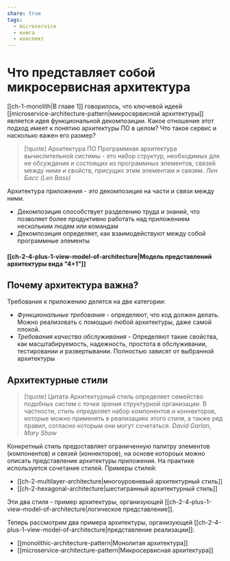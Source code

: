 ```yaml
---
share: true
tags: 
  - microservice
  - книга
  - конспект
---
```

# Что представляет собой микросервисная архитектура
[[ch-1-monolith|В главе 1]] говорилось, что ключевой идеей [[microservice-architecture-pattern|микросервисной архитектуры]] является идея функциональной декомпозиции. Какое отношение этот подход имеет к понятию архитектуры ПО в целом? Что такое сервис и насколько важен его размер?

> [!quote] Архитектура ПО
> Программная архитектура вычислительной системы - это набор структур, необходимых для ее обсуждения и состоящих из программных элементов, связей между ними и свойств, присущих этим элементам и связям.
> *Лен Басс (Len Bass)*

Архитектура приложения - это декомпозиция на части и связи между ними.
+ Декомпозиция способствует разделению труда и знаний, что позволяет более продуктивно работать над приложением нескольким людям или командам
+ Декомпозиция определяет, как взаимодействуют между собой программные элементы

#### [[ch-2-4-plus-1-view-model-of-architecture|Модель представлений архитектуры вида "4+1"]]

## Почему архитектура важна? 
Требования к приложению делятся на две категории:
+ *Функциональные требования* - определяют, что код должен делать. Можно реализовать с помощью любой архитектуры, даже самой плохой.
+ *Требования качества обслуживания* - Определяют такие свойства, как масштабируемость, надежность, простота в обслуживании, тестировании и развертывании. Полностью зависят от выбранной архитектуры

## Архитектурные стили
> [!quote] Цитата
> Архитектурный стиль определяет семейство подобных систем с точки зрения структурной организации. В частности, стиль определяет набор компонентов и коннекторов, которые можно применять в реализациях этого стиля, а также ряд правил, согласно которым они могут сочетаться.
*David Garlan, Mary Shaw*

Конкретный стиль предоставляет ограниченную палитру элементов (компонентов) и связей (коннекторов), на основе котороых можно описать представление архитектуры приложения. На практике используется сочетание стилей.
Примеры стилей:
- [[ch-2-multilayer-architecture|многоуровневый архитектурный стиль]]
- [[ch-2-hexagonal-architecture|шестигранный архитектурный стиль]]

Эти два стиля - пример архитектуры, организующей [[ch-2-4-plus-1-view-model-of-architecture|логическое представление]].

Теперь рассмотрим два примера архитектуры, организующей [[ch-2-4-plus-1-view-model-of-architecture|представление реализации]]:
+ [[monolithic-architecture-pattern|Монолитая архитектура]]
+ [[microservice-architecture-pattern|Микросервисная архитектура]]
